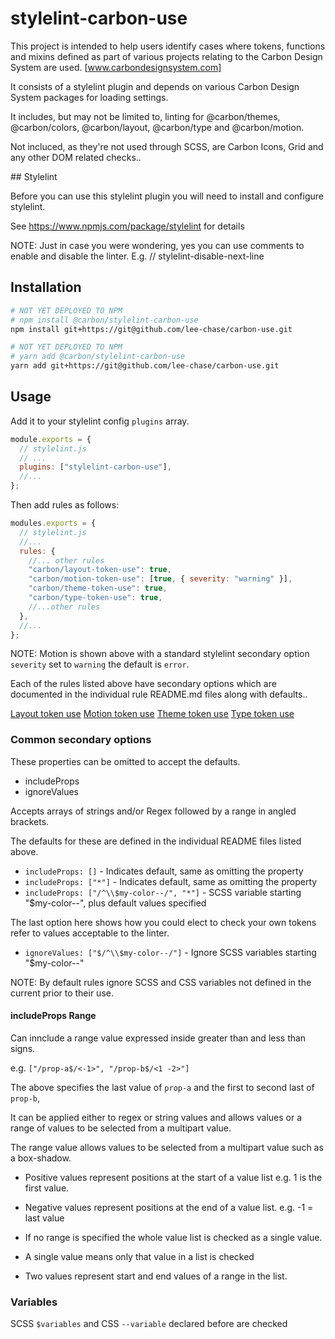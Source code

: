 # stylelint-carbon-use

This project is intended to help users identify cases where tokens, functions and mixins defined as part of various projects relating to the Carbon Design System are used. [www.carbondesignsystem.com]

It consists of a stylelint plugin and depends on various Carbon Design System packages for loading settings.

It includes, but may not be limited to, linting for @carbon/themes, @carbon/colors, @carbon/layout, @carbon/type and @carbon/motion.

Not incluced, as they're not used through SCSS, are Carbon Icons, Grid and any other DOM related checks..

## Stylelint

Before you can use this stylelint plugin you will need to install and configure stylelint.

See https://www.npmjs.com/package/stylelint for details

NOTE: Just in case you were wondering, yes you can use comments to enable and disable the linter.
E.g. // stylelint-disable-next-line

## Installation

```bash
# NOT YET DEPLOYED TO NPM
# npm install @carbon/stylelint-carbon-use
npm install git+https://git@github.com/lee-chase/carbon-use.git
```

```bash
# NOT YET DEPLOYED TO NPM
# yarn add @carbon/stylelint-carbon-use
yarn add git+https://git@github.com/lee-chase/carbon-use.git
```

## Usage

Add it to your stylelint config `plugins` array.

```js
module.exports = {
  // stylelint.js
  // ...
  plugins: ["stylelint-carbon-use"],
  //...
};
```

Then add rules as follows:

```js
modules.exports = {
  // stylelint.js
  //...
  rules: {
    //... other rules
    "carbon/layout-token-use": true,
    "carbon/motion-token-use": [true, { severity: "warning" }],
    "carbon/theme-token-use": true,
    "carbon/type-token-use": true,
    //...other rules
  },
  //...
};
```

NOTE: Motion is shown above with a standard stylelint secondary option `severity` set to `warning` the default is `error`.

Each of the rules listed above have secondary options which are documented in the individual rule README.md files along with defaults..

[Layout token use](./layout-token-use/README.md)
[Motion token use](./motion-token-use/README.md)
[Theme token use](./theme-token-use/README.md)
[Type token use](./type-token-use/README.md)

### Common secondary options

These properties can be omitted to accept the defaults.

- includeProps
- ignoreValues

Accepts arrays of strings and/or Regex followed by a range in angled brackets.

The defaults for these are defined in the individual README files listed above.

- `includeProps: []` - Indicates default, same as omitting the property
- `includeProps: ["*"]` - Indicates default, same as omitting the property
- `includeProps: ["/^\\$my-color--/", "*"]` - SCSS variable starting "\$my-color--", plus default values specified

The last option here shows how you could elect to check your own tokens refer to values acceptable to the linter.

- `ignoreValues: ["$/^\\$my-color--/"]` - Ignore SCSS variables starting "\$my-color--"

NOTE: By default rules ignore SCSS and CSS variables not defined in the current prior to their use.

#### includeProps Range

Can innclude a range value expressed inside greater than and less than signs.

e.g. `["/prop-a$/<-1>", "/prop-b$/<1 -2>"]`

The above specifies the last value of `prop-a` and the first to second last of `prop-b`,

It can be applied either to regex or string values and allows values or a range of values to be selected from a multipart value.

The range value allows values to be selected from a multipart value such as a box-shadow.

- Positive values represent positions at the start of a value list e.g. 1 is the first value.
- Negative values represent positions at the end of a value list. e.g. -1 = last value

- If no range is specified the whole value list is checked as a single value.
- A single value means only that value in a list is checked
- Two values represent start and end values of a range in the list.

### Variables

SCSS `$variables` and CSS `--variable` declared before are checked
